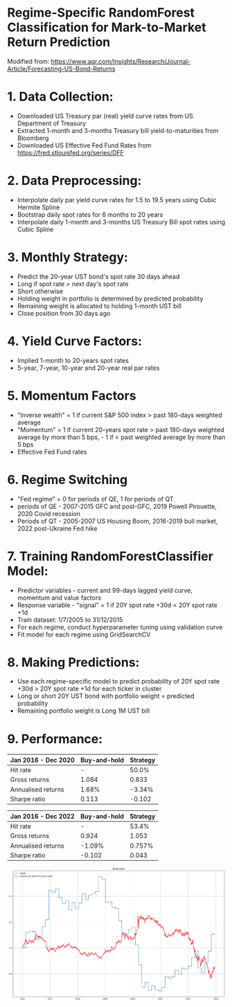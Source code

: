 # Regime-Specific RandomForest Classification for Mark-to-Market Return Prediction

Modified from: https://www.aqr.com/Insights/Research/Journal-Article/Forecasting-US-Bond-Returns

# 1. Data Collection:
- Downloaded US Treasury par (real) yield curve rates from US Department of Treasury
- Extracted 1-month and 3-months Treasury bill yield-to-maturities from Bloomberg
- Downloaded US Effective Fed Fund Rates from https://fred.stlouisfed.org/series/DFF

# 2. Data Preprocessing:
- Interpolate daily par yield curve rates for 1.5 to 19.5 years using Cubic Hermite Spline
- Bootstrap daily spot rates for 6 months to 20 years
- Interpolate daily 1-month and 3-months US Treasury Bill spot rates using Cubic Spline

# 3. Monthly Strategy:
- Predict the 20-year UST bond's spot rate 30 days ahead
- Long if spot rate > next day's spot rate
- Short otherwise
- Holding weight in portfolio is determined by predicted probability
- Remaining weight is allocated to holding 1-month UST bill
- Close position from 30 days ago

# 4. Yield Curve Factors:
- Implied 1-month to 20-years spot rates
- 5-year, 7-year, 10-year and 20-year real par rates

# 5. Momentum Factors
- "Inverse wealth" = 1 if current S&P 500 index > past 180-days weighted average 
- "Momentum" = 1 if current 20-years spot rate > past 180-days weighted average by more than 5 bps, - 1 if < past weighted average by more than 5 bps
- Effective Fed Fund rates

# 6. Regime Switching
- "Fed regime" = 0 for periods of QE, 1 for periods of QT
- periods of QE - 2007-2015 GFC and post-GFC, 2019 Powell Pirouette, 2020 Covid recession
- Periods of QT - 2005-2007 US Housing Boom, 2016-2019 bull market, 2022 post-Ukraine Fed hike

# 7. Training RandomForestClassifier Model:
- Predictor variables - current and 99-days lagged yield curve, momentum and value factors
- Response variable - "signal" = 1 if 20Y spot rate +30d < 20Y spot rate +1d
- Train dataset: 1/7/2005 to 31/12/2015
- For each regime, conduct hyperparameter tuning using validation curve
- Fit model for each regime using GridSearchCV

# 8. Making Predictions:
- Use each regime-specific model to predict probability of 20Y spot rate +30d > 20Y spot rate +1d for each ticker in cluster
- Long or short 20Y UST bond with portfolio weight = predicted probability
- Remaining portfolio weight is Long 1M UST bill

# 9. Performance:

|Jan 2016 - Dec 2020|Buy-and-hold|Strategy|
|---|---|---|
|Hit rate|-|50.0%|
|Gross returns|1.084|0.833|
|Annualised returns|1.68%|-3.34%|
|Sharpe ratio|0.113|-0.102|

|Jan 2016 - Dec 2022|Buy-and-hold|Strategy|
|---|---|---|
|Hit rate|-|53.4%|
|Gross returns|0.924|1.053|
|Annualised returns|-1.09%|0.757%|
|Sharpe ratio|-0.102|0.043|

![alt text](https://github.com/Lzhenghong/Quant-Projects/blob/main/UST/RF_Yield_Momentum/QE%20QT%20PnL.png)
